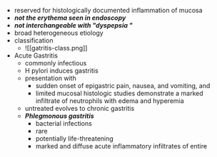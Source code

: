 * reserved for histologically documented inflammation of mucosa 
* ***not the erythema seen in endoscopy*** 
* ***not interchangeable with "dyspepsia "***
* broad heterogeneous etiology 
* classification 
	* ![[gatritis-class.png]]
* Acute Gastritis 
	* commonly infectious 
	* H pylori induces gastritis 
	* presentation with 
		* sudden onset of epigastric pain, nausea, and vomiting, and
		* limited mucosal histologic studies demonstrate a marked infiltrate of neutrophils with edema and hyperemia 
	* untreated evolves to chronic gastritis 
	* ***Phlegmonous gastritis*** 
		* bacterial infections 
		* rare 
		* potentially life-threatening 
		* marked and diffuse acute inflammatory infiltrates of entire 